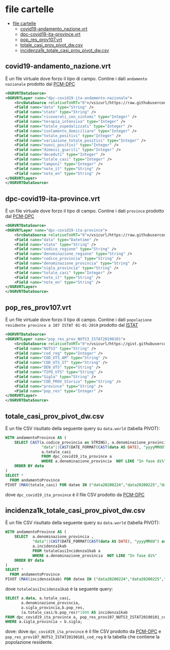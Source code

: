 # file cartelle

<!-- TOC -->

- [file cartelle](#file-cartelle)
  - [covid19-andamento_nazione.vrt](#covid19-andamentonazionevrt)
  - [dpc-covid19-ita-province.vrt](#dpc-covid19-ita-provincevrt)
  - [pop_res_prov107.vrt](#popresprov107vrt)
  - [totale_casi_prov_pivot_dw.csv](#totalecasiprovpivotdwcsv)
  - [incidenza1k_totale_casi_prov_pivot_dw.csv](#incidenza1ktotalecasiprovpivotdwcsv)

<!-- /TOC -->

## covid19-andamento_nazione.vrt

È un file virtuale dove forzo il tipo di campo. Contine i dati `andamento nazionale` prodotto dal [PCM-DPC](https://github.com/pcm-dpc/COVID-19)

```xml
<OGRVRTDataSource>
<OGRVRTLayer name="dpc-covid19-ita-andamento-nazionale">
    <SrcDataSource relativeToVRT="0">/vsicurl/https://raw.githubusercontent.com/pcm-dpc/COVID-19/master/dati-andamento-nazionale/dpc-covid19-ita-andamento-nazionale.csv</SrcDataSource>
    <Field name="data" type="String" />
    <Field name="stato" type="String" />
	<Field name="ricoverati_con_sintomi" type="Integer" />
    <Field name="terapia_intensiva" type="Integer" />
    <Field name="totale_ospedalizzati" type="Integer" />
    <Field name="isolamento_domiciliare" type="Integer" />
    <Field name="totale_positivi" type="Integer" />
	<Field name="variazione_totale_positivi" type="Integer" />
    <Field name="nuovi_positivi" type="Integer" />
    <Field name="dimessi_guariti" type="Integer" />
    <Field name="deceduti" type="Integer" />
    <Field name="totale_casi" type="Integer" />
    <Field name="tamponi" type="Integer" />
	<Field name="note_it" type="String" />
	<Field name="note_en" type="String" />
</OGRVRTLayer>
</OGRVRTDataSource>
```

## dpc-covid19-ita-province.vrt

È un file virtuale dove forzo il tipo di campo. Contine i dati `province` prodotto dal [PCM-DPC](https://github.com/pcm-dpc/COVID-19)

```xml
<OGRVRTDataSource>
<OGRVRTLayer name="dpc-covid19-ita-province">
    <SrcDataSource relativeToVRT="0">/vsicurl/https://raw.githubusercontent.com/pcm-dpc/COVID-19/master/dati-province/dpc-covid19-ita-province.csv</SrcDataSource>
    <Field name="data" type="Datetime" />
	<Field name="stato" type="String" />
	<Field name="codice_regione" type="String" />
	<Field name="denominazione_regione" type="String" />
	<Field name="codice_provincia" type="String" />
	<Field name="denominazione_provincia" type="String" />
	<Field name="sigla_provincia" type="String" />
	<Field name="totale_casi" type="Integer" />
	<Field name="note_it" type="String" />
	<Field name="note_en" type="String" />
</OGRVRTLayer>
</OGRVRTDataSource>
```

## pop_res_prov107.vrt

È un file virtuale dove forzo il tipo di campo. Contine i dati `popolazione residente province a 107 ISTAT 01-01-2019` prodotto dal [ISTAT](https://www.istat.it/)

```xml
<OGRVRTDataSource>
<OGRVRTLayer name="pop_res_prov_NUTS3_ISTAT20190101">
    <SrcDataSource relativeToVRT="0">/vsicurl/https://gist.githubusercontent.com/pigreco/62233a37dd505fc25b06acc570bffed6/raw/50b677c33481352419c53114f6a2d0a3b2898c7c/pop_res_prov_NUTS3_ISTAT20190101.csv</SrcDataSource>
    <Field name="NUTS3" type="String" />
	<Field name="cod_reg" type="Integer" />
	<Field name="COD_UTS_AM" type="String" />
	<Field name="COD_UTS_ST" type="String" />
	<Field name="DEN_UTS" type="String" />
	<Field name="TIPO_UTS" type="String" />
	<Field name="Sigla" type="String" />
	<Field name="COD_PROV_Storico" type="String" />
	<Field name="province" type="String" />
	<Field name="pop_res" type="Integer" />
</OGRVRTLayer>
</OGRVRTDataSource>
```

## totale_casi_prov_pivot_dw.csv

È un file CSV risultato della seguente query su `data.world` (tabella PIVOT):

```sql
WITH andamentoProvince AS (
    SELECT CAST(a.codice_provincia as STRING), a.denominazione_provincia ,
                "data"||CAST(DATE_FORMAT(CAST(data AS DATE), "yyyyMMdd") as STRING) AS datee, 
                a.totale_casi 
                FROM dpc_covid19_ita_province a
                WHERE a.denominazione_provincia  NOT LIKE "In fase di%"
    ORDER BY data
)
SELECT *
  FROM andamentoProvince
PIVOT (MAX(totale_casi) FOR datee IN ("data20200224","data20200225","data20200226","data20200227","data20200228","data20200229","data20200301","data20200302","data20200303","data20200304","data20200305","data20200306","data20200307","data20200308","data20200309","data20200310","data20200311","data20200312","data20200313","data20200314","data20200315","data20200316","data20200317","data20200318","data20200319","data20200320","data20200321","data20200322","data20200323","data20200324","data20200325","data20200326","data20200327","data20200328","data20200329","data20200330","data20200331","data20200401","data20200402","data20200403","data20200404","data20200405","data20200406","data20200407","data20200408","data20200409","data20200410","data20200411","data20200412","data20200413","data20200414","data20200415","data20200416","data20200417","data20200418","data20200419","data20200420","data20200421","data20200422"));
```

dove `dpc_covid19_ita_province` è il file CSV prodotto da [PCM-DPC](https://github.com/pcm-dpc/COVID-19)

## incidenza1k_totale_casi_prov_pivot_dw.csv

È un file CSV risultato della seguente query su `data.world` (tabella PIVOT):

```SQL
WITH andamentoProvince AS (
    SELECT  a.denominazione_provincia ,
            "data"||CAST(DATE_FORMAT(CAST(data AS DATE), "yyyyMMdd") as STRING) AS datee, 
            a.incidenza1kab 
            FROM totaleCasiIncidenza1kab a
            WHERE a.denominazione_provincia  NOT LIKE "In fase di%"
    ORDER BY data
)
SELECT *
  FROM andamentoProvince
PIVOT (MAX(incidenza1kab) FOR datee IN ("data20200224","data20200225","data20200226","data20200227","data20200228","data20200229","data20200301","data20200302","data20200303","data20200304","data20200305","data20200306","data20200307","data20200308","data20200309","data20200310","data20200311","data20200312","data20200313","data20200314","data20200315","data20200316","data20200317","data20200318","data20200319","data20200320","data20200321","data20200322","data20200323","data20200324","data20200325","data20200326","data20200327","data20200328","data20200329","data20200330","data20200331","data20200401","data20200402","data20200403","data20200404","data20200405","data20200406","data20200407","data20200408","data20200409","data20200410","data20200411","data20200412","data20200413","data20200414","data20200415","data20200416","data20200417","data20200418","data20200419","data20200420","data20200421","data20200422"));
```

dove `totaleCasiIncidenza1kab` è la seguente query:

```sql
SELECT a.data, a.totale_casi,
       a.denominazione_provincia,
       a.sigla_provincia,b.pop_res, 
       (a.totale_casi/b.pop_res)*1000 AS incidenza1kab
FROM dpc_covid19_ita_province a, pop_res_prov107_NUTS3_ISTAT20190101_cod_reg b
WHERE a.sigla_provincia = b.sigla;
```

dove: dove `dpc_covid19_ita_province` è il file CSV prodotto da [PCM-DPC](https://github.com/pcm-dpc/COVID-19) e `pop_res_prov107_NUTS3_ISTAT20190101_cod_reg` è la tabella che contiene la popolazione residente.



